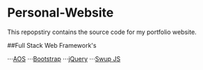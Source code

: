 # Personal-Website

This repopstiry contains the source code for my portfolio website.

##Full Stack Web Framework's

⋅⋅⋅[AOS](https://michalsnik.github.io/aos/ "AOS Libary")
⋅⋅⋅[Bootstrap](https://getbootstrap.com/ "Bootstrap Libary")
⋅⋅⋅[jQuery](https://jquery.com/ "jQuery Libary")
⋅⋅⋅[Swup JS](https://swup.js.org/ "Swup Libary")

